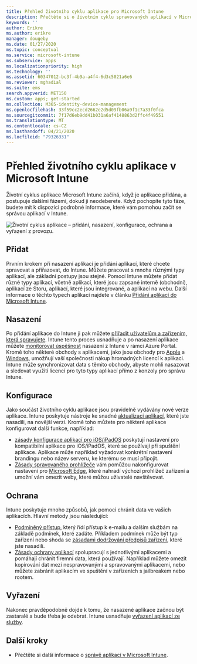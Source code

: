 ```yaml
---
title: Přehled životního cyklu aplikace pro Microsoft Intune
description: Přečtěte si o životním cyklu spravovaných aplikací v Microsoft Intune. Životní cyklus aplikace zahrnuje přidání, nasazení, konfiguraci, ochranu a vyřazení aplikací.
keywords: ''
author: Erikre
ms.author: erikre
manager: dougeby
ms.date: 01/27/2020
ms.topic: conceptual
ms.service: microsoft-intune
ms.subservice: apps
ms.localizationpriority: high
ms.technology: ''
ms.assetid: 60347012-bc3f-4b9a-a4f4-6d3c5021a6e6
ms.reviewer: mghadial
ms.suite: ems
search.appverid: MET150
ms.custom: apps; get-started
ms.collection: M365-identity-device-management
ms.openlocfilehash: 33f59cc2ecd2662e2d5d09fb06a9f1c7a33f0fca
ms.sourcegitcommit: 7f17d6eb9dd41b031a6af4148863d2ffc4f49551
ms.translationtype: MT
ms.contentlocale: cs-CZ
ms.lasthandoff: 04/21/2020
ms.locfileid: "79326331"
---
```

# <a name="overview-of-the-app-lifecycle-in-microsoft-intune"></a>Přehled životního cyklu aplikace v Microsoft Intune

Životní cyklus aplikace Microsoft Intune začíná, když je aplikace přidána, a postupuje dalšími fázemi, dokud ji neodeberete. Když pochopíte tyto fáze, budete mít k dispozici podrobné informace, které vám pomohou začít se správou aplikací v Intune.

![Životní cyklus aplikace – přidání, nasazení, konfigurace, ochrana a vyřazení z provozu.](./media/app-lifecycle/app-lifecycle.png "životní cyklus aplikace Intune")

## <a name="add"></a>Přidat

Prvním krokem při nasazení aplikací je přidání aplikací, které chcete spravovat a přiřazovat, do Intune. Můžete pracovat s mnoha různými typy aplikací, ale základní postupy jsou stejné. Pomocí Intune můžete přidat různé typy aplikací, včetně aplikací, které jsou zapsané interně (obchodní), aplikací ze Storu, aplikací, které jsou integrované, a aplikací na webu. Další informace o těchto typech aplikací najdete v článku [Přidání aplikací do Microsoft Intune](apps-add.md).

## <a name="deploy"></a>Nasazení

Po přidání aplikace do Intune ji pak můžete [přiřadit uživatelům a zařízením, která spravujete](apps-deploy.md). Intune tento proces usnadňuje a po nasazení aplikace můžete [monitorovat úspěšnost](apps-monitor.md) nasazení z Intune v rámci Azure Portal. Kromě toho některé obchody s aplikacemi, jako jsou obchody pro [Apple](vpp-apps-ios.md) a [Windows](windows-store-for-business.md), umožňují vaší společnosti nákup hromadných licencí k aplikaci. Intune může synchronizovat data s těmito obchody, abyste mohli nasazovat a sledovat využití licencí pro tyto typy aplikací přímo z konzoly pro správu Intune.

## <a name="configure"></a>Konfigurace

Jako součást životního cyklu aplikace jsou pravidelně vydávány nové verze aplikace. Intune poskytuje nástroje ke snadné [aktualizaci aplikací](apps-add.md), které jste nasadili, na novější verzi. Kromě toho můžete pro některé aplikace konfigurovat další funkce, například:

- [zásady konfigurace aplikací pro iOS/iPadOS](app-configuration-policies-use-ios.md) poskytují nastavení pro kompatibilní aplikace pro iOS/iPadOS, které se používají při spuštění aplikace. Aplikace může například vyžadovat konkrétní nastavení brandingu nebo název serveru, ke kterému se musí připojit.
- [Zásady spravovaného prohlížeče](app-configuration-managed-browser.md) vám pomůžou nakonfigurovat nastavení pro [Microsoft Edge](apps-supported-intune-apps.md#microsoft-apps), které nahradí výchozí prohlížeč zařízení a umožní vám omezit weby, které můžou uživatelé navštěvovat.

## <a name="protect"></a>Ochrana

Intune poskytuje mnoho způsobů, jak pomoci chránit data ve vašich aplikacích. Hlavní metody jsou následující:

- [Podmíněný přístup](../protect/conditional-access.md), který řídí přístup k e-mailu a dalším službám na základě podmínek, které zadáte. Příkladem podmínek může být typ zařízení nebo shoda se [zásadami dodržování předpisů zařízení](../protect/device-compliance-get-started.md), které jste nasadili.
- [Zásady ochrany aplikací](app-protection-policy.md) spolupracují s jednotlivými aplikacemi a pomáhají chránit firemní data, která používají. Například můžete omezit kopírování dat mezi nespravovanými a spravovanými aplikacemi, nebo můžete zabránit aplikacím ve spuštění v zařízeních s jailbreakem nebo rootem.

## <a name="retire"></a>Vyřazení

Nakonec pravděpodobně dojde k tomu, že nasazené aplikace začnou být zastaralé a bude třeba je odebrat. Intune usnadňuje [vyřazení aplikací ze služby](../remote-actions/device-management.md).

## <a name="next-steps"></a>Další kroky

- Přečtěte si další informace o [správě aplikací v Microsoft Intune](app-management.md).
